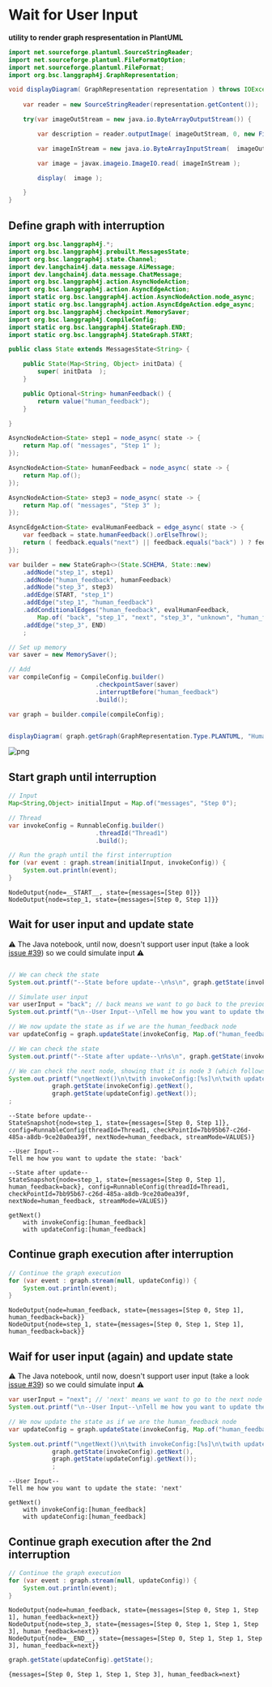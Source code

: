 # Wait for User Input


**utility to render graph respresentation in PlantUML**


```java
import net.sourceforge.plantuml.SourceStringReader;
import net.sourceforge.plantuml.FileFormatOption;
import net.sourceforge.plantuml.FileFormat;
import org.bsc.langgraph4j.GraphRepresentation;

void displayDiagram( GraphRepresentation representation ) throws IOException { 
    
    var reader = new SourceStringReader(representation.getContent());

    try(var imageOutStream = new java.io.ByteArrayOutputStream()) {

        var description = reader.outputImage( imageOutStream, 0, new FileFormatOption(FileFormat.PNG));

        var imageInStream = new java.io.ByteArrayInputStream(  imageOutStream.toByteArray() );

        var image = javax.imageio.ImageIO.read( imageInStream );

        display(  image );

    }
}

```

## Define graph with interruption


```java
import org.bsc.langgraph4j.*;
import org.bsc.langgraph4j.prebuilt.MessagesState;
import org.bsc.langgraph4j.state.Channel;
import dev.langchain4j.data.message.AiMessage;
import dev.langchain4j.data.message.ChatMessage;
import org.bsc.langgraph4j.action.AsyncNodeAction;
import org.bsc.langgraph4j.action.AsyncEdgeAction;
import static org.bsc.langgraph4j.action.AsyncNodeAction.node_async;
import static org.bsc.langgraph4j.action.AsyncEdgeAction.edge_async;
import org.bsc.langgraph4j.checkpoint.MemorySaver;
import org.bsc.langgraph4j.CompileConfig;
import static org.bsc.langgraph4j.StateGraph.END;
import static org.bsc.langgraph4j.StateGraph.START;

public class State extends MessagesState<String> {

    public State(Map<String, Object> initData) {
        super( initData  );
    }

    public Optional<String> humanFeedback() {
        return value("human_feedback");
    }

}

AsyncNodeAction<State> step1 = node_async( state -> {
    return Map.of( "messages", "Step 1" );
});

AsyncNodeAction<State> humanFeedback = node_async( state -> {
    return Map.of();
});

AsyncNodeAction<State> step3 = node_async( state -> {
    return Map.of( "messages", "Step 3" );
});

AsyncEdgeAction<State> evalHumanFeedback = edge_async( state -> {
    var feedback = state.humanFeedback().orElseThrow();
    return ( feedback.equals("next") || feedback.equals("back") ) ? feedback : "unknown";
});

var builder = new StateGraph<>(State.SCHEMA, State::new)
    .addNode("step_1", step1)
    .addNode("human_feedback", humanFeedback)
    .addNode("step_3", step3)
    .addEdge(START, "step_1")
    .addEdge("step_1", "human_feedback")
    .addConditionalEdges("human_feedback", evalHumanFeedback, 
        Map.of( "back", "step_1", "next", "step_3", "unknown", "human_feedback" ))
    .addEdge("step_3", END)
    ;

// Set up memory
var saver = new MemorySaver();

// Add
var compileConfig = CompileConfig.builder()
                        .checkpointSaver(saver)
                        .interruptBefore("human_feedback")
                        .build();

var graph = builder.compile(compileConfig);


displayDiagram( graph.getGraph(GraphRepresentation.Type.PLANTUML, "Human in the Loop", false) );

```


    
![png](wait-user-input_files/wait-user-input_7_0.png)
    


## Start graph until interruption


```java
// Input
Map<String,Object> initialInput = Map.of("messages", "Step 0");

// Thread
var invokeConfig = RunnableConfig.builder()
                        .threadId("Thread1")
                        .build();

// Run the graph until the first interruption
for (var event : graph.stream(initialInput, invokeConfig)) {
    System.out.println(event);
}

```

    NodeOutput{node=__START__, state={messages=[Step 0]}}
    NodeOutput{node=step_1, state={messages=[Step 0, Step 1]}}


## Wait for user input and update state

⚠️ The Java notebook, until now, doesn't support user input (take a look [issue #39](https://github.com/padreati/rapaio-jupyter-kernel/issues/39)) so we could simulate input ⚠️


```java

// We can check the state
System.out.printf("--State before update--\n%s\n", graph.getState(invokeConfig));

// Simulate user input
var userInput = "back"; // back means we want to go back to the previous node
System.out.printf("\n--User Input--\nTell me how you want to update the state: '%s'\n\n", userInput);

// We now update the state as if we are the human_feedback node
var updateConfig = graph.updateState(invokeConfig, Map.of("human_feedback", userInput), null);

// We can check the state
System.out.printf("--State after update--\n%s\n", graph.getState(invokeConfig) );

// We can check the next node, showing that it is node 3 (which follows human_feedback)
System.out.printf("\ngetNext()\n\twith invokeConfig:[%s]\n\twith updateConfig:[%s]\n", 
            graph.getState(invokeConfig).getNext(),  
            graph.getState(updateConfig).getNext());
;
```

    --State before update--
    StateSnapshot{node=step_1, state={messages=[Step 0, Step 1]}, config=RunnableConfig(threadId=Thread1, checkPointId=7bb95b67-c26d-485a-a8db-9ce20a0ea39f, nextNode=human_feedback, streamMode=VALUES)}
    
    --User Input--
    Tell me how you want to update the state: 'back'
    
    --State after update--
    StateSnapshot{node=step_1, state={messages=[Step 0, Step 1], human_feedback=back}, config=RunnableConfig(threadId=Thread1, checkPointId=7bb95b67-c26d-485a-a8db-9ce20a0ea39f, nextNode=human_feedback, streamMode=VALUES)}
    
    getNext()
    	with invokeConfig:[human_feedback]
    	with updateConfig:[human_feedback]


## Continue graph execution after interruption


```java
// Continue the graph execution
for (var event : graph.stream(null, updateConfig)) {
    System.out.println(event);
}
```

    NodeOutput{node=human_feedback, state={messages=[Step 0, Step 1], human_feedback=back}}
    NodeOutput{node=step_1, state={messages=[Step 0, Step 1, Step 1], human_feedback=back}}


## Waif for user input (again) and update state

⚠️ The Java notebook, until now, doesn't support user input (take a look [issue #39](https://github.com/padreati/rapaio-jupyter-kernel/issues/39)) so we could simulate input ⚠️


```java
var userInput = "next"; // 'next' means we want to go to the next node
System.out.printf("\n--User Input--\nTell me how you want to update the state: '%s'\n", userInput);

// We now update the state as if we are the human_feedback node
var updateConfig = graph.updateState(invokeConfig, Map.of("human_feedback", userInput), null);

System.out.printf("\ngetNext()\n\twith invokeConfig:[%s]\n\twith updateConfig:[%s]\n", 
            graph.getState(invokeConfig).getNext(),  
            graph.getState(updateConfig).getNext());
            ;   

```

    
    --User Input--
    Tell me how you want to update the state: 'next'
    
    getNext()
    	with invokeConfig:[human_feedback]
    	with updateConfig:[human_feedback]


## Continue graph execution after the 2nd interruption


```java
// Continue the graph execution
for (var event : graph.stream(null, updateConfig)) {
    System.out.println(event);
}
```

    NodeOutput{node=human_feedback, state={messages=[Step 0, Step 1, Step 1], human_feedback=next}}
    NodeOutput{node=step_3, state={messages=[Step 0, Step 1, Step 1, Step 3], human_feedback=next}}
    NodeOutput{node=__END__, state={messages=[Step 0, Step 1, Step 1, Step 3], human_feedback=next}}



```java
graph.getState(updateConfig).getState();
```




    {messages=[Step 0, Step 1, Step 1, Step 3], human_feedback=next}


